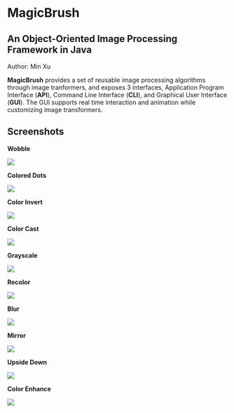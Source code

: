 MagicBrush
==========
An Object-Oriented Image Processing Framework in Java
-----------------------------------------------------

Author: Min Xu <xukmin at gmail.com>

**MagicBrush** provides a set of reusable image processing algorithms through
image tranformers, and exposes 3 interfaces, Application Program Interface
(**API**), Command Line Interface (**CLI**), and Graphical User Interface
(**GUI**). The GUI supports real time interaction and animation while
customizing image transformers.

Screenshots
-----------

**Wobble**

![](samples/sample-Wobble.jpg)

**Colored Dots**

![](samples/sample-ColoredDots.jpg)

**Color Invert**

![](samples/sample-ColorInvert.jpg)

**Color Cast**

![](samples/sample-ColorCast.jpg)


**Grayscale**

![](samples/sample-GrayScale.jpg)

**Recolor**

![](samples/sample-Recolor.jpg)

**Blur**

![](samples/sample-Blur.jpg)

**Mirror**

![](samples/sample-Mirror.jpg)

**Upside Down**

![](samples/sample-UpsideDown.jpg)

**Color Enhance**

![](samples/sample-ColorEnhance.jpg)
